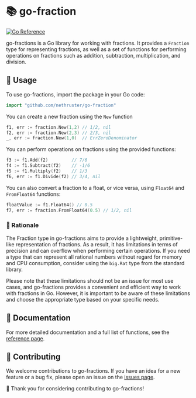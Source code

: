 # 📚 go-fraction
[![Go Reference](https://pkg.go.dev/badge/github.com/nethruster/go-fraction.svg)](https://pkg.go.dev/github.com/nethruster/go-fraction)

go-fractions is a Go library for working with fractions. It provides a
`Fraction` type for representing fractions, as well as a set of functions for
performing operations on fractions such as addition, subtraction,
multiplication, and division.

## 🔨 Usage
To use go-fractions, import the package in your Go code:

```go
import "github.com/nethruster/go-fraction"
```

You can create a new fraction using the `New` function

```go
f1, err := fraction.New(1,2) // 1/2, nil
f2, err := fraction.New(2,3) // 2/3, nil
_, err := fraction.New(1,0)  // ErrZeroDenominator
```

You can perform operations on fractions using the provided functions:

```go
f3 := f1.Add(f2)         // 7/6
f4 := f1.Subtract(f2)    // -1/6
f5 := f1.Multiply(f2)    // 1/3
f6, err := f1.Divide(f2) // 3/4, nil
```

You can also convert a fraction to a float, or vice versa, using `Float64` and `FromFloat64` functions:

```go
floatValue := f1.Float64() // 0.5
f7, err := fraction.FromFloat64(0.5) // 1/2, nil
```

### 🤔 Rationale
The Fraction type in go-fractions aims to provide a lightweight, primitive-like representation of fractions. As a
result, it has limitations in terms of precision and can overflow when performing certain operations. If you need a
type that can represent all rational numbers without regard for memory and CPU consumption, consider using the
`big.Rat` type from the standard library.

Please note that these limitations should not be an issue for most use cases, and go-fractions provides a convenient
and efficient way to work with fractions in Go. However, it is important to be aware of these limitations and choose
the appropriate type based on your specific needs.

## 📜 Documentation
For more detailed documentation and a full list of functions, see the
[reference page](https://pkg.go.dev/github.com/nethruster/go-fraction).

## 🤝 Contributing
We welcome contributions to go-fractions. If you have an idea for a new
feature or a bug fix, please open an issue on the
[issues page](https://github.com/nethruster/go-fraction/issues).

🎉 Thank you for considering contributing to go-fractions!
